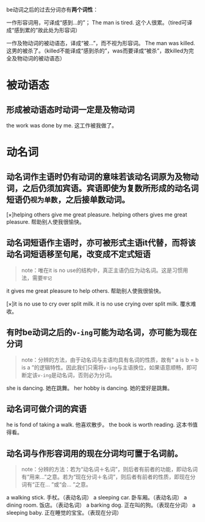 be动词之后的过去分词亦有**两个词性**：

一作形容词用，可译成“感到…的”；
The man is tired. 这个人很累。（tired可译成“感到累的”故此处为形容词）

一作及物动词的被动语态，译成“被...”，而不视为形容词。
The man was killed. 这男的被杀了。（killed不能译成“感到杀的”，was而要译成“被杀”，故killed为完全及物动词的被动语态）


# 被动语态
## 形成被动语态时动词一定是及物动词
the work was done by me. 这工作被我做了。

# 动名词
## 动名词作主语时仍有动词的意味若该动名词原为及物动词，之后仍须加宾语。宾语即使为复数所形成的动名词短语仍`视为单数`，之后接单数动词。
[×]helping others give me great pleasure.
helping others gives me great pleasure. 帮助别人使我很愉快。

## 动名词短语作主语时，亦可被形式主语it代替，而将该动名词短语移至句尾，改变成不定式短语
> note：唯在it is no use的结构中，真正主语仍应为动名词。这是习惯用法，需要`牢记`

it gives me great pleasure to help others. 帮助别人使我很愉快。

[×]it is no use to cry over split milk.
it is no use crying over split milk. 覆水难收。 

## 有时be动词之后的`v-ing`可能为动名词，亦可能为现在分词
> note：分辨的方法，由于动名词与主语均具有名词的性质，故有“ a is b = b is a ”的逻辑特性。因此我们只需将`v-ing`与主语换位，如果语意顺畅，即可断定该`v-ing`是动名词，否则必为分词。

she is dancing. 她在跳舞。
her hobby is dancing. 她的爱好是跳舞。 

## 动名词可做介词的宾语
he is fond of taking a walk. 他喜欢散步。
the book is worth reading. 这本书值得看。

## 动名词与作形容词用的现在分词均可置于名词前。
> note：分辨的方法：若为“动名词＋名词”，则后者有前者的功能，即动名词有“用来…”之意。若为“现在分词＋名词”，则后者有前者的性质，即现在分词有“正在… ”或“会… ”之意。

a walking stick. 手杖。（表动名词）
a sleeping car. 卧车厢。（表动名词）
a dining room. 饭店。（表动名词）
a barking dog. 正在叫的狗。（表现在分词）
a sleeping baby. 正在睡觉的宝宝。（表现在分词）
